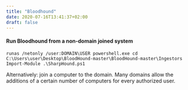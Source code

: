 ```yaml
---
title: "Bloodhound"
date: 2020-07-16T13:41:37+02:00
draft: false
---
```


#### Run Bloodhound from a non-domain joined system

```
runas /netonly /user:DOMAIN\USER powershell.exe cd C:\Users\user\Desktop\BloodHound-master\BloodHound-master\Ingestors Import-Module .\SharpHound.ps1
```

Alternatively: join a computer to the domain. Many domains allow the additions of a certain number of computers for every authorized user.